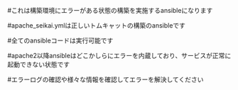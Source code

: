 #これは構築環境にエラーがある状態の構築を実施するansibleになります

#apache_seikai.ymlは正しいトムキャットの構築のansibleです

#全てのansibleコードは実行可能です

#apache2以降ansibleはどこかしらにエラーを内蔵しており、サービスが正常に起動できない状態です

#エラーログの確認や様々な情報を確認してエラーを解決してください
